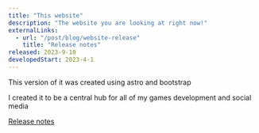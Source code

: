 ```yaml
---
title: "This website"
description: "The website you are looking at right now!"
externalLinks:
  - url: "/post/blog/website-release"
    title: "Release notes"
released: 2023-9-10
developedStart: 2023-4-1
---
```


This version of it was created using astro and bootstrap

I created it to be a central hub for all of my games development and social media

[Release notes](/post/blog/website-release)

